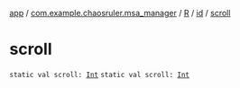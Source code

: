 [app](../../../index.md) / [com.example.chaosruler.msa_manager](../../index.md) / [R](../index.md) / [id](index.md) / [scroll](.)

# scroll

`static val scroll: `[`Int`](https://kotlinlang.org/api/latest/jvm/stdlib/kotlin/-int/index.html)
`static val scroll: `[`Int`](https://kotlinlang.org/api/latest/jvm/stdlib/kotlin/-int/index.html)
